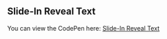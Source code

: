 ## Slide-In Reveal Text

You can view the CodePen here:
[Slide-In Reveal Text](https://codepen.io/ryanji99/pen/yyLqyKO)
